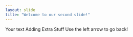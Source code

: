 ```yaml
---
layout: slide
title: "Welcome to our second slide!"
---
```

Your text
Adding Extra Stuff
Use the left arrow to go back!
